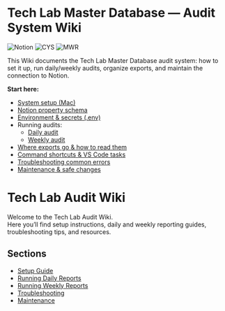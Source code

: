 # Tech Lab Master Database — Audit System Wiki

![Notion](./_assets/logo-notion.png) ![CYS](./_assets/logo-cys.png) ![MWR](./_assets/logo-mwr.png)

This Wiki documents the Tech Lab Master Database audit system: how to set it up, run daily/weekly audits, organize exports, and maintain the connection to Notion.

**Start here:**
- [System setup (Mac)](./setup.md)
- [Notion property schema](./notion-schema.md)
- [Environment & secrets (.env)](./environment.md)
- Running audits:
  - [Daily audit](./run-daily.md)
  - [Weekly audit](./run-weekly.md)
- [Where exports go & how to read them](./exports.md)
- [Command shortcuts & VS Code tasks](./shortcuts.md)
- [Troubleshooting common errors](./troubleshooting.md)
- [Maintenance & safe changes](./maintenance.md)
# Tech Lab Audit Wiki

Welcome to the Tech Lab Audit Wiki.  
Here you’ll find setup instructions, daily and weekly reporting guides, troubleshooting tips, and resources.

## Sections
- [Setup Guide](setup.md)
- [Running Daily Reports](run-daily.md)
- [Running Weekly Reports](run-weekly.md)
- [Troubleshooting](troubleshooting.md)
- [Maintenance](maintenance.md)